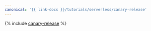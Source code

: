 ```yaml
---
canonical: '{{ link-docs }}/tutorials/serverless/canary-release'
---
```


{% include [canary-release](../../_tutorials/serverless/canary-release.md) %}